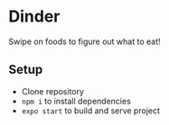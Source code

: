 # Dinder

Swipe on foods to figure out what to eat!

## Setup

- Clone repository
- `npm i` to install dependencies
- `expo start` to build and serve project

